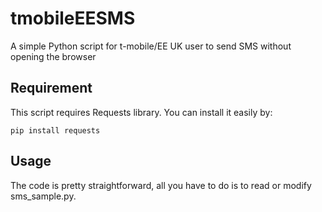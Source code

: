 # tmobileEESMS
A simple Python script for t-mobile/EE UK user to send SMS without opening the browser

## Requirement
This script requires Requests library. You can install it easily by:
```shell
pip install requests
```

## Usage
The code is pretty straightforward, all you have to do is to read or modify sms_sample.py.
